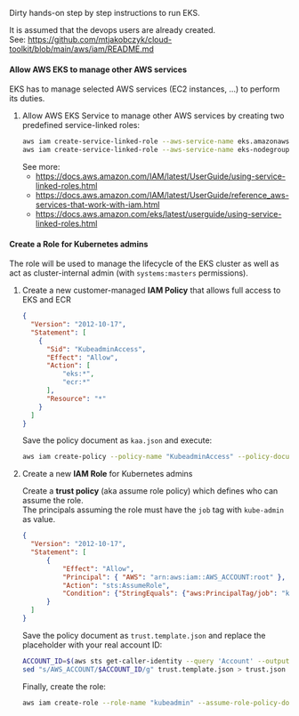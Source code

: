 Dirty hands-on step by step instructions to run EKS.

It is assumed that the devops users are already created.  
See: https://github.com/mtjakobczyk/cloud-toolkit/blob/main/aws/iam/README.md 

#### Allow AWS EKS to manage other AWS services
EKS has to manage selected AWS services (EC2 instances, ...) to perform its duties.

1. Allow AWS EKS Service to manage other AWS services by creating two predefined service-linked roles:
    ```bash
    aws iam create-service-linked-role --aws-service-name eks.amazonaws.com
    aws iam create-service-linked-role --aws-service-name eks-nodegroup.amazonaws.com
    ```
    See more:
    - https://docs.aws.amazon.com/IAM/latest/UserGuide/using-service-linked-roles.html
    - https://docs.aws.amazon.com/IAM/latest/UserGuide/reference_aws-services-that-work-with-iam.html
    - https://docs.aws.amazon.com/eks/latest/userguide/using-service-linked-roles.html

#### Create a Role for Kubernetes admins
The role will be used to manage the lifecycle of the EKS cluster as well as act as cluster-internal admin (with `systems:masters` permissions).

1. Create a new customer-managed **IAM Policy** that allows full access to EKS and ECR
    ```json
    {
      "Version": "2012-10-17",
      "Statement": [
        {
          "Sid": "KubeadminAccess",
          "Effect": "Allow",
          "Action": [
              "eks:*",
              "ecr:*"
          ],
          "Resource": "*"
        }
      ]
    }
    ```
    Save the policy document as `kaa.json` and execute:
    ```bash
    aws iam create-policy --policy-name "KubeadminAccess" --policy-document file://kaa.json
    ```
    
2. Create a new **IAM Role** for Kubernetes admins

    Create a **trust policy** (aka assume role policy) which defines who can assume the role.  
    The principals assuming the role must have the `job` tag with `kube-admin` as value.
    ```json
    {
      "Version": "2012-10-17",
      "Statement": [
          {
              "Effect": "Allow",
              "Principal": { "AWS": "arn:aws:iam::AWS_ACCOUNT:root" },
              "Action": "sts:AssumeRole",
              "Condition": {"StringEquals": {"aws:PrincipalTag/job": "kube-admin"}}
          }
      ]
    }
    ```
    Save the policy document as `trust.template.json` and replace the placeholder with your real account ID: 
    ```bash
    ACCOUNT_ID=$(aws sts get-caller-identity --query 'Account' --output text)
    sed "s/AWS_ACCOUNT/$ACCOUNT_ID/g" trust.template.json > trust.json
    ```
    Finally, create the role:
    ```bash
    aws iam create-role --role-name "kubeadmin" --assume-role-policy-document file://trust.json
    ```
